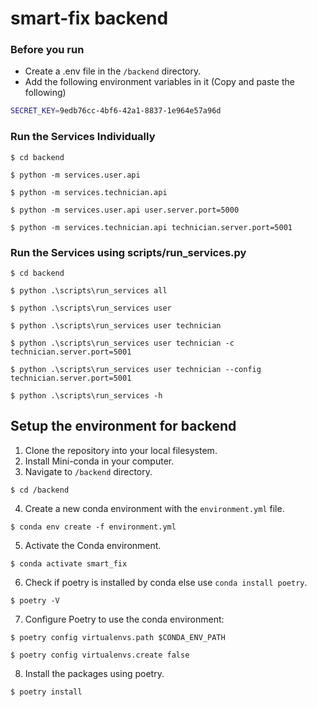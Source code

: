 # smart-fix backend

### Before you run

-   Create a .env file in the `/backend` directory.
-   Add the following environment variables in it (Copy and paste the following)

```sh
SECRET_KEY=9edb76cc-4bf6-42a1-8837-1e964e57a96d
```

### Run the Services Individually

```shell
$ cd backend

$ python -m services.user.api

$ python -m services.technician.api

$ python -m services.user.api user.server.port=5000

$ python -m services.technician.api technician.server.port=5001
```

### Run the Services using scripts/run_services.py

```shell
$ cd backend

$ python .\scripts\run_services all

$ python .\scripts\run_services user

$ python .\scripts\run_services user technician

$ python .\scripts\run_services user technician -c technician.server.port=5001

$ python .\scripts\run_services user technician --config technician.server.port=5001

$ python .\scripts\run_services -h

```

## Setup the environment for backend

1. Clone the repository into your local filesystem.
2. Install Mini-conda in your computer.
3. Navigate to `/backend` directory.

```shell
$ cd /backend
```

4. Create a new conda environment with the `environment.yml` file.

```shell
$ conda env create -f environment.yml
```

5. Activate the Conda environment.

```shell
$ conda activate smart_fix
```

6. Check if poetry is installed by conda else use `conda install poetry`.

```shell
$ poetry -V
```

7. Configure Poetry to use the conda environment:

```shell
$ poetry config virtualenvs.path $CONDA_ENV_PATH

$ poetry config virtualenvs.create false
```

8. Install the packages using poetry.

```shell
$ poetry install
```
